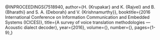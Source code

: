 @INPROCEEDINGS{7518940,  author={H. {Krupakar} and K. {Rajvel} and B. {Bharathi} and S. A. {Deborah} and V. {Krishnamurthy}},  booktitle={2016 International Conference on Information Communication and Embedded Systems (ICICES)},   title={A survey of voice translation methodologies — Acoustic dialect decoder},   year={2016},  volume={},  number={},  pages={1-9},}